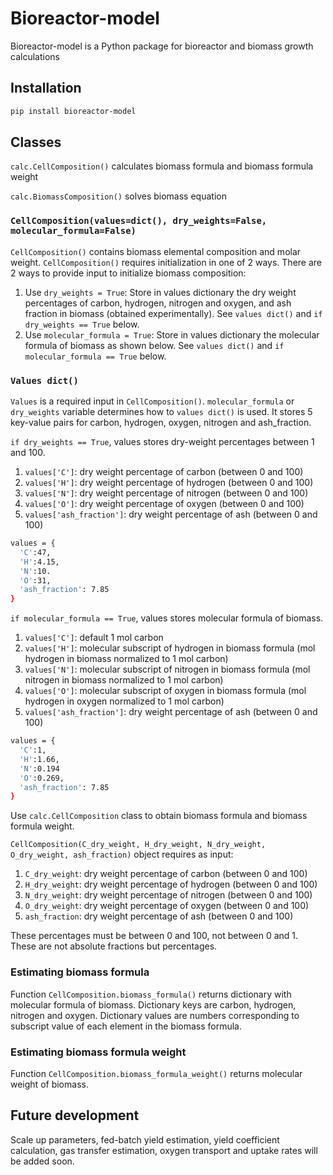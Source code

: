 # Bioreactor-model
Bioreactor-model is a Python package for bioreactor and biomass growth calculations

## Installation

```bash
pip install bioreactor-model
```

## Classes
`calc.CellComposition()` calculates biomass formula and biomass formula weight

`calc.BiomassComposition()` solves biomass equation

### `CellComposition(values=dict(), dry_weights=False, molecular_formula=False)`
`CellComposition()` contains biomass elemental composition and molar weight. `CellComposition()` requires initialization in one of 2 ways. There are 2 ways to provide input to initialize biomass composition:

1. Use `dry_weights = True`: Store in values dictionary the dry weight percentages of carbon, hydrogen, nitrogen and oxygen, and ash fraction in biomass (obtained experimentally). See `values dict()` and `if dry_weights == True` below.  
2. Use `molecular_formula = True`: Store in values dictionary the molecular formula of biomass as shown below. See `values dict()` and `if molecular_formula == True` below. 

### `Values dict()`
`Values` is a required input in `CellComposition()`. `molecular_formula` or `dry_weights` variable determines how to `values dict()` is used. It stores 5 key-value pairs for carbon, hydrogen, oxygen, nitrogen and ash_fraction.

`if dry_weights == True`, values stores dry-weight percentages between 1 and 100.
1. `values['C']`: dry weight percentage of carbon (between 0 and 100)
2. `values['H']`: dry weight percentage of hydrogen (between 0 and 100)
3. `values['N']`: dry weight percentage of nitrogen (between 0 and 100)
4. `values['O']`: dry weight percentage of oxygen (between 0 and 100)
5. `values['ash_fraction']`: dry weight percentage of ash (between 0 and 100)

```bash
values = {
  'C':47,
  'H':4.15,
  'N':10.
  'O':31,
  'ash_fraction': 7.85
}
```

`if molecular_formula == True`, values stores molecular formula of biomass.
1. `values['C']`: default 1 mol carbon
2. `values['H']`: molecular subscript of hydrogen in biomass formula (mol hydrogen in biomass normalized to 1 mol carbon)
3. `values['N']`: molecular subscript of nitrogen in biomass formula (mol nitrogen in biomass normalized to 1 mol carbon)
4. `values['O']`: molecular subscript of oxygen in biomass formula (mol hydrogen in oxygen normalized to 1 mol carbon)
5. `values['ash_fraction']`: dry weight percentage of ash (between 0 and 100)

```bash
values = {
  'C':1,
  'H':1.66,
  'N':0.194
  'O':0.269,
  'ash_fraction': 7.85
}
```

Use `calc.CellComposition` class to obtain biomass formula and biomass formula weight.

`CellComposition(C_dry_weight, H_dry_weight, N_dry_weight, O_dry_weight, ash_fraction)` object requires as input:
1. `C_dry_weight`: dry weight percentage of carbon (between 0 and 100)
2. `H_dry_weight`: dry weight percentage of hydrogen (between 0 and 100)
3. `N_dry_weight`: dry weight percentage of nitrogen (between 0 and 100)
4. `O_dry_weight`: dry weight percentage of oxygen (between 0 and 100)
5. `ash_fraction`: dry weight percentage of ash (between 0 and 100)

These percentages must be between 0 and 100, not between 0 and 1. These are not absolute fractions but percentages.

### Estimating biomass formula

Function `CellComposition.biomass_formula()` returns dictionary with molecular formula of biomass. Dictionary keys are carbon, hydrogen, nitrogen and oxygen. Dictionary values are numbers corresponding to subscript value of each element in the biomass formula.

### Estimating biomass formula weight

Function `CellComposition.biomass_formula_weight()` returns molecular weight of biomass.

## Future development


Scale up parameters, fed-batch yield estimation, yield coefficient calculation, gas transfer estimation, oxygen transport and uptake rates will be added soon.





